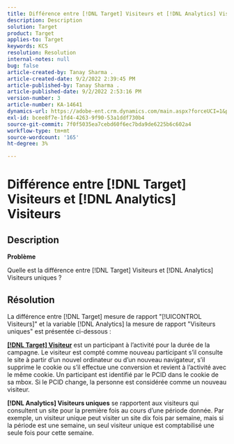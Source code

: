 ```yaml
---
title: Différence entre [!DNL Target] Visiteurs et [!DNL Analytics] Visiteurs
description: Description
solution: Target
product: Target
applies-to: Target
keywords: KCS
resolution: Resolution
internal-notes: null
bug: false
article-created-by: Tanay Sharma .
article-created-date: 9/2/2022 2:39:45 PM
article-published-by: Tanay Sharma .
article-published-date: 9/2/2022 2:53:16 PM
version-number: 3
article-number: KA-14641
dynamics-url: https://adobe-ent.crm.dynamics.com/main.aspx?forceUCI=1&pagetype=entityrecord&etn=knowledgearticle&id=d7fa2510-cd2a-ed11-9db1-002248086735
exl-id: bcee8f7e-1fd4-4263-9f90-53a1ddf730b4
source-git-commit: 7f0f5035ea7cebd60f6ec7bda9de6225b6c602a4
workflow-type: tm+mt
source-wordcount: '165'
ht-degree: 3%

---
```


# Différence entre [!DNL Target] Visiteurs et [!DNL Analytics] Visiteurs

## Description


<b>Problème</b>

Quelle est la différence entre [!DNL Target] Visiteurs et [!DNL Analytics] Visiteurs uniques ?


## Résolution


La différence entre [!DNL Target] mesure de rapport &quot;[!UICONTROL Visiteurs]&quot; et la variable [!DNL Analytics] la mesure de rapport &quot;Visiteurs uniques&quot; est présentée ci-dessous :

<u><b>[!DNL Target] Visiteur</b></u> est un participant à l’activité pour la durée de la campagne. Le visiteur est compté comme nouveau participant s’il consulte le site à partir d’un nouvel ordinateur ou d’un nouveau navigateur, s’il supprime le cookie ou s’il effectue une conversion et revient à l’activité avec le même cookie. Un participant est identifié par le PCID dans le cookie de sa mbox. Si le PCID change, la personne est considérée comme un nouveau visiteur.

<b>[!DNL Analytics] Visiteurs uniques</b> se rapportent aux visiteurs qui consultent un site pour la première fois au cours d’une période donnée. Par exemple, un visiteur unique peut visiter un site dix fois par semaine, mais si la période est une semaine, un seul visiteur unique est comptabilisé une seule fois pour cette semaine.
